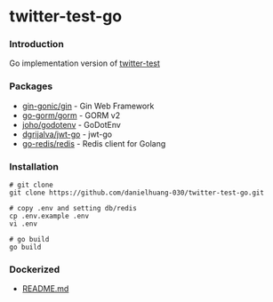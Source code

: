 # twitter-test-go

### Introduction
Go implementation version of [twitter-test](https://github.com/danielhuang-030/twitter-test)

### Packages
- [gin-gonic/gin](https://github.com/gin-gonic/gin) - Gin Web Framework
- [go-gorm/gorm](https://github.com/go-gorm/gorm) - GORM v2
- [joho/godotenv](https://github.com/joho/godotenv) - GoDotEnv
- [dgrijalva/jwt-go](https://github.com/dgrijalva/jwt-go) - jwt-go
- [go-redis/redis](https://github.com/go-redis/redis) - Redis client for Golang

### Installation

```shell
# git clone
git clone https://github.com/danielhuang-030/twitter-test-go.git

# copy .env and setting db/redis
cp .env.example .env
vi .env

# go build
go build

```

### Dockerized
- [README.md](https://github.com/danielhuang-030/twitter-test-go/blob/master/dockerize/README.md)
